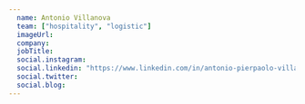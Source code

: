 ```yaml
---
  name: Antonio Villanova
  team: ["hospitality", "logistic"]
  imageUrl: 
  company: 
  jobTitle: 
  social.instagram: 
  social.linkedin: "https://www.linkedin.com/in/antonio-pierpaolo-villanova/"
  social.twitter: 
  social.blog: 
---
```


